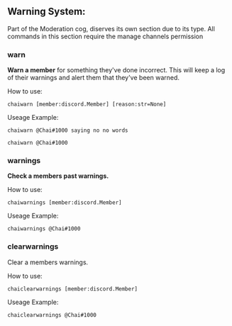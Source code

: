 ## Warning System:
Part of the Moderation cog, diserves its own section due to its type. All commands in this section require the manage channels permission

### **warn**
**Warn a member** for something they've done incorrect. This will keep a log of their warnings and alert them that they've been warned.

How to use:
```
chaiwarn [member:discord.Member] [reason:str=None]
```

Useage Example:
```
chaiwarn @Chai#1000 saying no no words

chaiwarn @Chai#1000
```

### **warnings**
**Check a members past warnings.**

How to use:
```
chaiwarnings [member:discord.Member]
```

Useage Example:
```
chaiwarnings @Chai#1000
```

### **clearwarnings**
Clear a members warnings.

How to use:
```
chaiclearwarnings [member:discord.Member]
```

Useage Example:
```
chaiclearwarnings @Chai#1000
```
